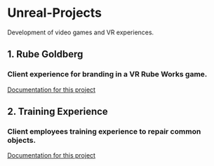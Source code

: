 # Unreal-Projects
Development of video games and VR experiences.

## 1. Rube Goldberg
### Client experience for branding in a VR Rube Works game.
[Documentation for this project](Rube-Goldberg/Documentation.md)

## 2. Training Experience
### Client employees training experience to repair common objects.
[Documentation for this project](Training-Experience/Design_Plan.md)
